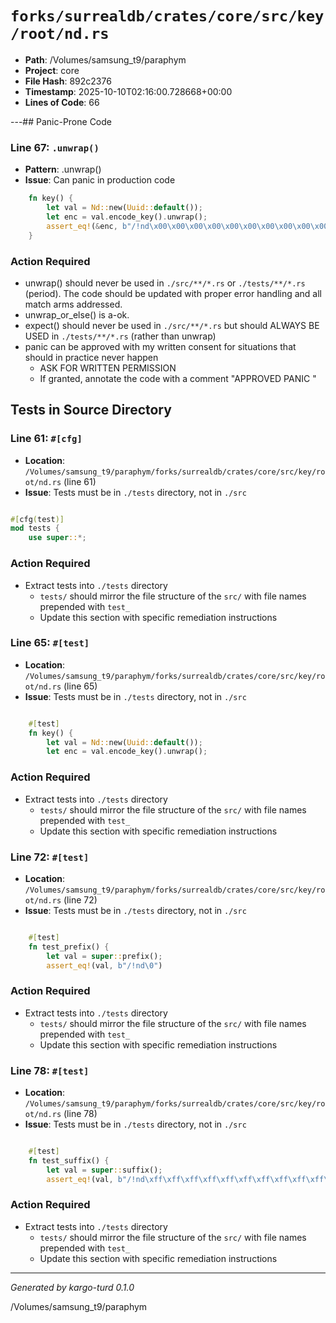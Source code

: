 # `forks/surrealdb/crates/core/src/key/root/nd.rs`

- **Path**: /Volumes/samsung_t9/paraphym
- **Project**: core
- **File Hash**: 892c2376  
- **Timestamp**: 2025-10-10T02:16:00.728668+00:00  
- **Lines of Code**: 66

---## Panic-Prone Code


### Line 67: `.unwrap()`

- **Pattern**: .unwrap()
- **Issue**: Can panic in production code

```rust
	fn key() {
		let val = Nd::new(Uuid::default());
		let enc = val.encode_key().unwrap();
		assert_eq!(&enc, b"/!nd\x00\x00\x00\x00\x00\x00\x00\x00\x00\x00\x00\x00\x00\x00\x00\x00");
	}
```

### Action Required

- unwrap() should never be used in `./src/**/*.rs` or `./tests/**/*.rs` (period). The code should be updated with proper error handling and all match arms addressed.
- unwrap_or_else() is a-ok. 
- expect() should never be used in `./src/**/*.rs` but should ALWAYS BE USED in `./tests/**/*.rs` (rather than unwrap)
- panic can be approved with my written consent for situations that should in practice never happen  
  - ASK FOR WRITTEN PERMISSION
  - If granted, annotate the code with a comment "APPROVED PANIC "

## Tests in Source Directory


### Line 61: `#[cfg]`

- **Location**: `/Volumes/samsung_t9/paraphym/forks/surrealdb/crates/core/src/key/root/nd.rs` (line 61)
- **Issue**: Tests must be in `./tests` directory, not in `./src`

```rust

#[cfg(test)]
mod tests {
	use super::*;

```

### Action Required

- Extract tests into `./tests` directory
  - `tests/` should mirror the file structure of the `src/` with file names prepended with `test_`
  - Update this section with specific remediation instructions
  


### Line 65: `#[test]`

- **Location**: `/Volumes/samsung_t9/paraphym/forks/surrealdb/crates/core/src/key/root/nd.rs` (line 65)
- **Issue**: Tests must be in `./tests` directory, not in `./src`

```rust

	#[test]
	fn key() {
		let val = Nd::new(Uuid::default());
		let enc = val.encode_key().unwrap();
```

### Action Required

- Extract tests into `./tests` directory
  - `tests/` should mirror the file structure of the `src/` with file names prepended with `test_`
  - Update this section with specific remediation instructions
  


### Line 72: `#[test]`

- **Location**: `/Volumes/samsung_t9/paraphym/forks/surrealdb/crates/core/src/key/root/nd.rs` (line 72)
- **Issue**: Tests must be in `./tests` directory, not in `./src`

```rust

	#[test]
	fn test_prefix() {
		let val = super::prefix();
		assert_eq!(val, b"/!nd\0")
```

### Action Required

- Extract tests into `./tests` directory
  - `tests/` should mirror the file structure of the `src/` with file names prepended with `test_`
  - Update this section with specific remediation instructions
  


### Line 78: `#[test]`

- **Location**: `/Volumes/samsung_t9/paraphym/forks/surrealdb/crates/core/src/key/root/nd.rs` (line 78)
- **Issue**: Tests must be in `./tests` directory, not in `./src`

```rust

	#[test]
	fn test_suffix() {
		let val = super::suffix();
		assert_eq!(val, b"/!nd\xff\xff\xff\xff\xff\xff\xff\xff\xff\xff\xff\xff\xff\xff\xff\xff\x00")
```

### Action Required

- Extract tests into `./tests` directory
  - `tests/` should mirror the file structure of the `src/` with file names prepended with `test_`
  - Update this section with specific remediation instructions
  

---

*Generated by kargo-turd 0.1.0*

/Volumes/samsung_t9/paraphym